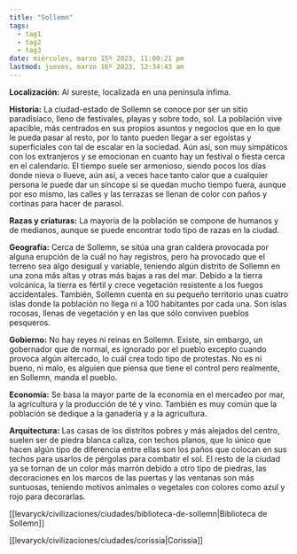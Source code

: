 ```yaml
---
title: "Sollemn"
tags:
  - tag1
  - tag2
  - tag3
date: miércoles, marzo 15º 2023, 11:00:21 pm
lastmod: jueves, marzo 16º 2023, 12:34:43 am
---
```


**Localización:** Al sureste, localizada en una península ínfima.

**Historia:** La ciudad-estado de Sollemn se conoce por ser un sitio paradisíaco, lleno de festivales, playas y sobre todo, sol. La población vive apacible, más centrados en sus propios asuntos y negocios que en lo que le pueda pasar al resto, por lo tanto pueden llegar a ser egoístas y superficiales con tal de escalar en la sociedad. Aún así, son muy simpáticos con los extranjeros y se emocionan en cuanto hay un festival o fiesta cerca en el calendario. El tiempo suele ser armonioso, siendo pocos los días donde nieva o llueve, aún así, a veces hace tanto calor que a cualquier persona le puede dar un síncope si se quedan mucho tiempo fuera, aunque por eso mismo, las calles y las terrazas se llenan de color con paños y cortinas para hacer de parasol.

**Razas y criaturas:** La mayoría de la población se compone de humanos y de medianos, aunque se puede encontrar todo tipo de razas en la ciudad.

**Geografía:** Cerca de Sollemn, se sitúa una gran caldera provocada por alguna erupción de la cuál no hay registros, pero ha provocado que el terreno sea algo desigual y variable, teniendo algún distrito de Sollemn en una zona más altas y otras más bajas a ras del mar. Debido a la tierra volcánica, la tierra es fértil y crece vegetación resistente a los fuegos accidentales. También, Sollemn cuenta en su pequeño territorio unas cuatro islas donde la población no llega ni a 100 habitantes por cada una. Son islas rocosas, llenas de vegetación y en las que sólo conviven pueblos pesqueros.

**Gobierno:** No hay reyes ni reinas en Sollemn. Existe, sin embargo, un gobernador que de normal, es ignorado por el pueblo excepto cuando provoca algún altercado, lo cuál crea todo tipo de protestas. No es ni bueno, ni malo, es alguien que piensa que tiene el control pero realmente, en Sollemn, manda el pueblo.

**Economía:** Se basa la mayor parte de la economía en el mercadeo por mar, la agricultura y la producción de té y vino. También es muy común que la población se dedique a la ganadería y a la agricultura.

**Arquitectura:** Las casas de los distritos pobres y más alejados del centro, suelen ser de piedra blanca caliza, con techos planos, que lo único que hacen algún tipo de diferencia entre ellas son los paños que colocan en sus techos para usarlos de pérgolas para combatir el sol. El resto de la ciudad ya se tornan de un color más marrón debido a otro tipo de piedras, las decoraciones en los marcos de las puertas y las ventanas son más suntuosas, teniendo motivos animales o vegetales con colores como azul y rojo para decorarlas.

[[levaryck/civilizaciones/ciudades/biblioteca-de-sollemn|Biblioteca de Sollemn]]

[[levaryck/civilizaciones/ciudades/corissia|Corissia]]